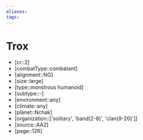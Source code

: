 ```yaml
---
aliases: 
tags: 
---
```


# Trox

- [cr::2]
- [combatType::combatant]
- [alignment::NG]
- [size::large]
- [type::monstrous humanoid]
- [subtype::-]
- [environment::any]
- [climate::any]
- [planet::Nchak]
- [organization::['solitary', 'band(2-8)', 'clan(9-20)']]
- [source::AA2]
- [page::126]
